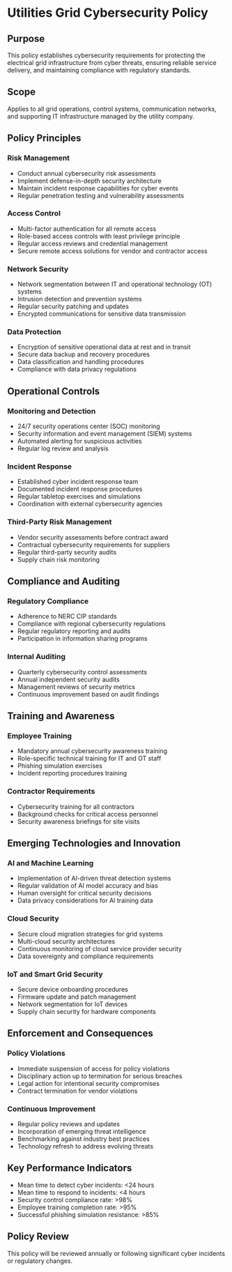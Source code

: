 # Utilities Grid Cybersecurity Policy

## Purpose
This policy establishes cybersecurity requirements for protecting the electrical grid infrastructure from cyber threats, ensuring reliable service delivery, and maintaining compliance with regulatory standards.

## Scope
Applies to all grid operations, control systems, communication networks, and supporting IT infrastructure managed by the utility company.

## Policy Principles

### Risk Management
- Conduct annual cybersecurity risk assessments
- Implement defense-in-depth security architecture
- Maintain incident response capabilities for cyber events
- Regular penetration testing and vulnerability assessments

### Access Control
- Multi-factor authentication for all remote access
- Role-based access controls with least privilege principle
- Regular access reviews and credential management
- Secure remote access solutions for vendor and contractor access

### Network Security
- Network segmentation between IT and operational technology (OT) systems
- Intrusion detection and prevention systems
- Regular security patching and updates
- Encrypted communications for sensitive data transmission

### Data Protection
- Encryption of sensitive operational data at rest and in transit
- Secure data backup and recovery procedures
- Data classification and handling procedures
- Compliance with data privacy regulations

## Operational Controls

### Monitoring and Detection
- 24/7 security operations center (SOC) monitoring
- Security information and event management (SIEM) systems
- Automated alerting for suspicious activities
- Regular log review and analysis

### Incident Response
- Established cyber incident response team
- Documented incident response procedures
- Regular tabletop exercises and simulations
- Coordination with external cybersecurity agencies

### Third-Party Risk Management
- Vendor security assessments before contract award
- Contractual cybersecurity requirements for suppliers
- Regular third-party security audits
- Supply chain risk monitoring

## Compliance and Auditing

### Regulatory Compliance
- Adherence to NERC CIP standards
- Compliance with regional cybersecurity regulations
- Regular regulatory reporting and audits
- Participation in information sharing programs

### Internal Auditing
- Quarterly cybersecurity control assessments
- Annual independent security audits
- Management reviews of security metrics
- Continuous improvement based on audit findings

## Training and Awareness

### Employee Training
- Mandatory annual cybersecurity awareness training
- Role-specific technical training for IT and OT staff
- Phishing simulation exercises
- Incident reporting procedures training

### Contractor Requirements
- Cybersecurity training for all contractors
- Background checks for critical access personnel
- Security awareness briefings for site visits

## Emerging Technologies and Innovation

### AI and Machine Learning
- Implementation of AI-driven threat detection systems
- Regular validation of AI model accuracy and bias
- Human oversight for critical security decisions
- Data privacy considerations for AI training data

### Cloud Security
- Secure cloud migration strategies for grid systems
- Multi-cloud security architectures
- Continuous monitoring of cloud service provider security
- Data sovereignty and compliance requirements

### IoT and Smart Grid Security
- Secure device onboarding procedures
- Firmware update and patch management
- Network segmentation for IoT devices
- Supply chain security for hardware components

## Enforcement and Consequences

### Policy Violations
- Immediate suspension of access for policy violations
- Disciplinary action up to termination for serious breaches
- Legal action for intentional security compromises
- Contract termination for vendor violations

### Continuous Improvement
- Regular policy reviews and updates
- Incorporation of emerging threat intelligence
- Benchmarking against industry best practices
- Technology refresh to address evolving threats

## Key Performance Indicators
- Mean time to detect cyber incidents: <24 hours
- Mean time to respond to incidents: <4 hours
- Security control compliance rate: >98%
- Employee training completion rate: >95%
- Successful phishing simulation resistance: >85%

## Policy Review
This policy will be reviewed annually or following significant cyber incidents or regulatory changes.
